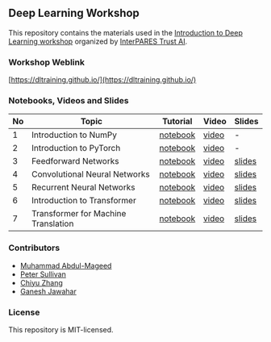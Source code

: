 ## Deep Learning Workshop
This repository contains the materials used in the [Introduction to Deep Learning workshop](https://www.eventbrite.ca/e/introduction-to-deep-learning-online-tickets-294097612877?aff=ebdsoporgprofile) organized by [InterPARES Trust AI](https://www.eventbrite.ca/o/interpares-trust-ai-33862480637).

### Workshop Weblink
[https://dltraining.github.io/](https://dltraining.github.io/)

### Notebooks, Videos and Slides
| No | Topic | Tutorial | Video | Slides |
|---|---|---|---|---|
| 1 | Introduction to NumPy | [notebook](numpy_tutorial.ipynb) | [video](https://www.youtube.com/watch?v=M-owYda4_vw) | - |
| 2 | Introduction to PyTorch | [notebook](pytorch_tutorial.ipynb) | [video](https://www.youtube.com/watch?v=Yg3AIMqlOu8&t=13s) | - |
| 3 | Feedforward Networks | [notebook](Feedforward.ipynb) | [video](https://www.youtube.com/watch?v=pdNAMwmxvH4) | [slides](https://github.com/UBC-NLP/dlnlp2019/blob/master/slides/feedforward_nets.pdf) |
| 4 | Convolutional Neural Networks | [notebook](CNN.ipynb) | [video](https://www.youtube.com/watch?v=aeBQoP7Q2RI) | [slides](https://github.com/UBC-NLP/dlnlp2019/blob/master/slides/CNNs.pdf) | 
| 5 | Recurrent Neural Networks | [notebook](RNN.ipynb) | [video](https://www.youtube.com/watch?v=kh89gBfnVdY&t=13s) | [slides](https://github.com/UBC-NLP/dlnlp2019/blob/master/slides/RNN.pdf) |
| 6 | Introduction to Transformer | [notebook](transformer_intro_tutorial.ipynb) | [video](https://www.youtube.com/watch?v=5qX2Ua7lPCM) | [slides](https://github.com/UBC-NLP/dlnlp2019/blob/master/slides/transformer.pdf) |
| 7 | Transformer for Machine Translation | [notebook](transformer_mt_tutorial.ipynb) | [video](https://www.youtube.com/watch?v=RjAt7qoP1pQ) | [slides](https://github.com/UBC-NLP/dlnlp2019/blob/master/slides/transformer.pdf) |

### Contributors
* [Muhammad Abdul-Mageed](https://mageed.arts.ubc.ca/)
* [Peter Sullivan]()
* [Chiyu Zhang](https://chiyuzhang94.github.io/)
* [Ganesh Jawahar](https://ganeshjawahar.github.io/)

### License
This repository is MIT-licensed.
